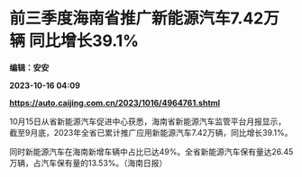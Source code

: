 # 前三季度海南省推广新能源汽车7.42万辆 同比增长39.1%
**编辑：安安**

**2023-10-16 04:09**

**https://auto.caijing.com.cn/2023/1016/4964761.shtml**

10月15日从省新能源汽车促进中心获悉，海南省新能源汽车监管平台月报显示，截至9月底，2023年全省已累计推广应用新能源汽车7.42万辆，同比增长39.1%。

同时新能源汽车在海南新增车辆中占比已达49%。全省新能源汽车保有量达26.45万辆，占汽车保有量的13.53%。（海南日报）